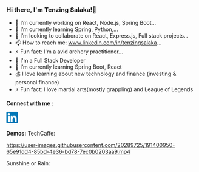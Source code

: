 ### Hi there, I'm Tenzing Salaka!👋


- 🔭 I’m currently working on React, Node.js, Spring Boot...
- 🌱 I’m currently learning Spring, Python,...
- 👯 I’m looking to collaborate on React, Express.js, Full stack projects...
- 📫 How to reach me: www.linkedin.com/in/tenzingsalaka...
- ⚡ Fun fact: I'm a avid archery practitioner...
- 🔭 I'm a Full Stack Developer
- 🌱 I’m currently learning Spring Boot, React
- 💰 I love learning about new technology and finance (investing & personal finance)
- ⚡ Fun fact: I love martial arts(mostly grappling) and League of Legends

**Connect with me :**

<a href="https://www.linkedin.com/in/tenzingsalaka/" target="_blank">
  <img align="left" alt="Arjun | LinkedIn" width="30px"  src="https://raw.githubusercontent.com/salakatenzing/salakatenzing/main/linkedin.svg" />
</a><br><br>

**Demos:**
TechCaffe:



https://user-images.githubusercontent.com/20289725/191400950-65e91dd4-85bd-4e36-bd78-7ec0b0203aa9.mp4


Sunshine or Rain:






